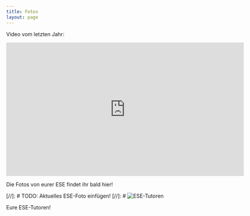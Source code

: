 ```yaml
---
title: Fotos
layout: page
---
```


Video vom letzten Jahr:
<div class="flex-video widescreen vimeo">
  <iframe src="https://player.vimeo.com/video/141549237" width="640" height="360" frameborder="0" webkitallowfullscreen mozallowfullscreen allowfullscreen></iframe>
</div>

Die Fotos von eurer ESE findet ihr bald hier!

[//]: # TODO: Aktuelles ESE-Foto einfügen!
[//]: # ![ESE-Tutoren](img/tutoren{{site.year}}.jpg)

Eure ESE-Tutoren!
